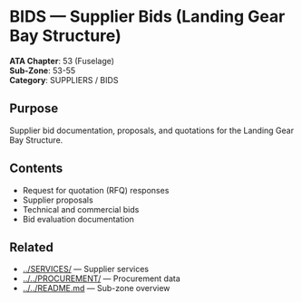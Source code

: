 # BIDS — Supplier Bids (Landing Gear Bay Structure)

**ATA Chapter**: 53 (Fuselage)  
**Sub-Zone**: 53-55  
**Category**: SUPPLIERS / BIDS

## Purpose

Supplier bid documentation, proposals, and quotations for the Landing Gear Bay Structure.

## Contents

- Request for quotation (RFQ) responses
- Supplier proposals
- Technical and commercial bids
- Bid evaluation documentation

## Related

- [../SERVICES/](../SERVICES/) — Supplier services
- [../../PROCUREMENT/](../../PROCUREMENT/) — Procurement data
- [../../README.md](../../README.md) — Sub-zone overview
